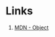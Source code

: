 # Links

1. [MDN - Object](https://developer.mozilla.org/en-US/docs/Web/JavaScript/Reference/Global_Objects/Object)
